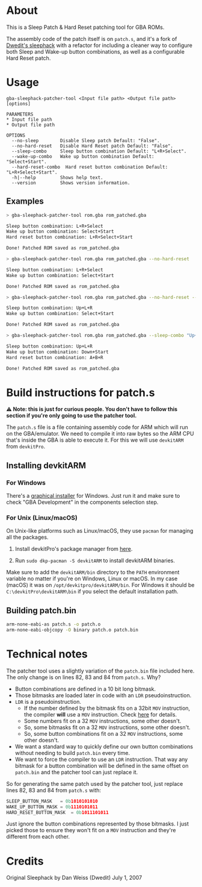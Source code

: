 # About
This is a Sleep Patch & Hard Reset patching tool for GBA ROMs.

The assembly code of the patch itself is on `patch.s`, and it's a fork of [Dwedit's sleephack](https://www.dwedit.org/dwedit_board/viewtopic.php?id=306) with a refactor for including a cleaner way to configure both Sleep and Wake-up button combinations, as well as a configurable Hard Reset patch.

# Usage

```
gba-sleephack-patcher-tool <Input file path> <Output file path> [options]

PARAMETERS
* Input file path
* Output file path

OPTIONS
  --no-sleep        Disable Sleep patch Default: "False".
  --no-hard-reset   Disable Hard Reset patch Default: "False".
  --sleep-combo     Sleep button combination Default: "L+R+Select".
  --wake-up-combo   Wake up button combination Default: "Select+Start".
  --hard-reset-combo  Hard reset button combination Default: "L+R+Select+Start".
  -h|--help         Shows help text.
  --version         Shows version information.
```

## Examples

```bash
> gba-sleephack-patcher-tool rom.gba rom_patched.gba

Sleep button combination: L+R+Select
Wake up button combination: Select+Start
Hard reset button combination: L+R+Select+Start

Done! Patched ROM saved as rom_patched.gba
```

```bash
> gba-sleephack-patcher-tool rom.gba rom_patched.gba --no-hard-reset

Sleep button combination: L+R+Select
Wake up button combination: Select+Start

Done! Patched ROM saved as rom_patched.gba
```

```bash
> gba-sleephack-patcher-tool rom.gba rom_patched.gba --no-hard-reset --sleep-combo "Up+L+R"

Sleep button combination: Up+L+R
Wake up button combination: Select+Start

Done! Patched ROM saved as rom_patched.gba
```

```bash
> gba-sleephack-patcher-tool rom.gba rom_patched.gba --sleep-combo "Up+L+R" --wake-up-combo "Down+Start" --hard-reset-combo "A+B+R"

Sleep button combination: Up+L+R
Wake up button combination: Down+Start
Hard reset button combination: A+B+R

Done! Patched ROM saved as rom_patched.gba
```

# Build instructions for patch.s

**⚠️ Note: this is just for curious people. You don't have to follow this section if you're only going to use the patcher tool.**

The `patch.s` file is a file containing assembly code for ARM which will run on the GBA/emulator. We need to compile it into raw bytes so the ARM CPU that's inside the GBA is able to execute it. For this we will use `devkitARM` from `devkitPro`.

## Installing devkitARM

### For Windows

There's a [graphical installer](https://github.com/devkitPro/installer/releases/latest) for Windows. Just run it and make sure to check "GBA Development" in the components selection step.

### For Unix (Linux/macOS)

On Unix-like platforms such as Linux/macOS, they use `pacman` for managing all the packages.

1. Install devkitPro's package manager from [here](https://github.com/devkitPro/pacman/releases/latest).

2. Run `sudo dkp-pacman -S devkitARM` to install devkitARM binaries.

Make sure to add the `devkitARM/bin` directory to the `PATH` environment variable no matter if you're on Windows, Linux or macOS. In my case (macOS) it was on `/opt/devkitpro/devkitARM/bin`. For Windows it should be `C:\devkitPro\devkitARM\bin` if you select the default installation path.

## Building patch.bin

```bash
arm-none-eabi-as patch.s -o patch.o
arm-none-eabi-objcopy -O binary patch.o patch.bin
```

# Technical notes

The patcher tool uses a slightly variation of the `patch.bin` file included here. The only change is on lines 82, 83 and 84 from `patch.s`. Why?

- Button combinations are defined in a 10 bit long bitmask.
- Those bitmasks are loaded later in code with an `LDR` pseudoinstruction.
- `LDR` is a pseudoinstruction.
  - If the number defined by the bitmask fits on a 32bit `MOV` instruction, the compiler **will** use a `MOV` instruction. Check [here](https://developer.arm.com/documentation/dui0473/m/writing-arm-assembly-language/load-immediate-values-using-ldr-rd---const) for details.
  - Some numbers fit on a 32 `MOV` instructions, some other doesn't.
  - So, some bitmasks fit on a 32 `MOV` instructions, some other doesn't.
  - So, some button combinations fit on a 32 `MOV` instructions, some other doesn't.
- We want a standard way to quickly define our own button combinations without needing to build `patch.bin` every time.
- We want to force the compiler to use an `LDR` instruction. That way any bitmask for a button combination will be defined in the same offset on `patch.bin` and the patcher tool can just replace it.

So for generating the same patch used by the patcher tool, just replace lines 82, 83 and 84 from `patch.s` with:

```asm
SLEEP_BUTTON_MASK	= 0b1010101010
WAKE_UP_BUTTON_MASK	= 0b1110101011
HARD_RESET_BUTTON_MASK	= 0b1011101011
```

Just ignore the button combinations represented by those bitmasks. I just picked those to ensure they won't fit on a `MOV` instruction and they're different from each other.

# Credits

Original Sleephack by Dan Weiss (Dwedit)
July 1, 2007
